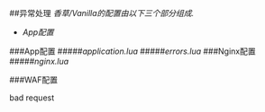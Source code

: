 ##异常处理
*香草/Vanilla的配置由以下三个部分组成.*
- *App配置*

###App配置
#####*application.lua*
#####*errors.lua*
###Nginx配置
#####*nginx.lua*

###WAF配置

bad request
